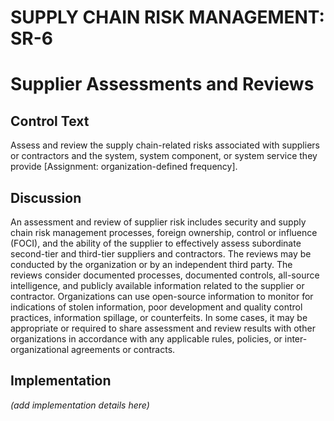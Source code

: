 # SUPPLY CHAIN RISK MANAGEMENT: SR-6
# Supplier Assessments and Reviews

## Control Text

Assess and review the supply chain-related risks associated with suppliers or contractors and the system, system component, or system service they provide [Assignment: organization-defined frequency].

## Discussion

An assessment and review of supplier risk includes security and supply chain risk management processes, foreign ownership, control or influence (FOCI), and the ability of the supplier to effectively assess subordinate second-tier and third-tier suppliers and contractors. The reviews may be conducted by the organization or by an independent third party. The reviews consider documented processes, documented controls, all-source intelligence, and publicly available information related to the supplier or contractor. Organizations can use open-source information to monitor for indications of stolen information, poor development and quality control practices, information spillage, or counterfeits. In some cases, it may be appropriate or required to share assessment and review results with other organizations in accordance with any applicable rules, policies, or inter-organizational agreements or contracts.

## Implementation

_(add implementation details here)_